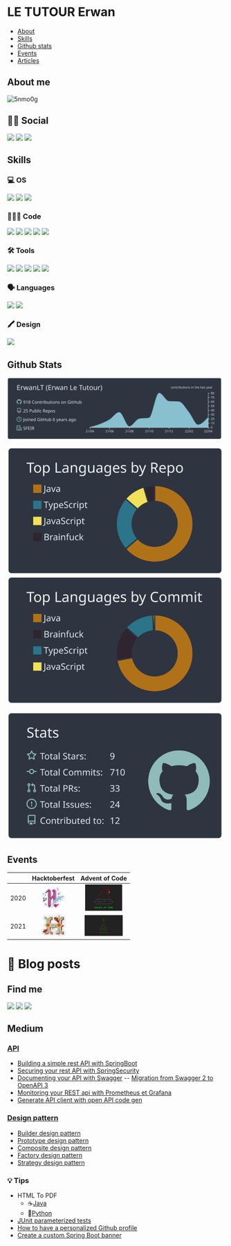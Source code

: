 # LE TUTOUR Erwan

* [About](#about-me)
* [Skills](#skills)
* [Github stats](#github-stats)
* [Events](#events)
* [Articles](#-blog-posts)

## About me
![5nmo0g](https://user-images.githubusercontent.com/21158564/134035633-a1cececd-1b07-4876-b9d6-762795a3e4e4.gif)

## 👦🏼 Social
[![](https://img.shields.io/badge/LinkedIn-0077B5?style=for-the-badge&logo=linkedin&logoColor=white)](https://www.linkedin.com/in/erwan-le-tutour-32904972/)
[![](https://img.shields.io/badge/Twitter-1DA1F2?style=for-the-badge&logo=twitter&logoColor=white)](https://twitter.com/ErwanLeTutour)
[![](https://img.shields.io/badge/GitHub-100000?style=for-the-badge&logo=github&logoColor=white)](https://github.com/ErwanLT)

## Skills
### 💻 OS
![](https://img.shields.io/badge/Windows-0078D6?style=for-the-badge&logo=windows&logoColor=white)
![](https://img.shields.io/badge/Linux-FCC624?style=for-the-badge&logo=linux&logoColor=black)
![](https://img.shields.io/badge/mac%20os-000000?style=for-the-badge&logo=apple&logoColor=white)
### 👨🏼‍💻 Code
[![](https://img.shields.io/badge/Java-ED8B00?style=for-the-badge&logo=java&logoColor=white)](https://www.java.com/ "java")
[![](https://img.shields.io/badge/Kotlin-0095D5?&style=for-the-badge&logo=kotlin&logoColor=white)](https://kotlinlang.org/ "Kolinlang")
[![](https://img.shields.io/badge/Python-FFD43B?style=for-the-badge&logo=python&logoColor=blue)](https://www.python.org/ "Python")
[![](https://img.shields.io/badge/JavaScript-323330?style=for-the-badge&logo=javascript&logoColor=F7DF1E)](https://www.javascript.com/ "javascript")
[![](https://img.shields.io/badge/Angular-DD0031?style=for-the-badge&logo=angular&logoColor=whit)](https://angular.io/ "angular")
### 🛠 Tools
![](https://img.shields.io/badge/Oracle-F80000?style=for-the-badge&logo=Oracle&logoColor=white)
![](https://img.shields.io/badge/PostgreSQL-316192?style=for-the-badge&logo=postgresql&logoColor=white)
![](https://img.shields.io/badge/-Travis%20CI-3EAAAF?style=for-the-badge&logo=travis)
![](https://img.shields.io/badge/-Codecov-9cf?style=for-the-badge&logo=codecov)
![](https://img.shields.io/badge/Heroku-430098?style=for-the-badge&logo=heroku&logoColor=white)
### 🗣 Languages
![](https://img.shields.io/badge/-French-blue?style=for-the-badge)
![](https://img.shields.io/badge/-English-lightgrey?style=for-the-badge)

### 🖍 Design
![](https://img.shields.io/badge/-Gimp-9cf?style=for-the-badge&logo=gimp&logoColor=5C5543)

## Github Stats

[![](https://raw.githubusercontent.com/ErwanLT/ErwanLT/main/profile-summary-card-output/nord_dark/0-profile-details.svg)](https://github.com/vn7n24fzkq/github-profile-summary-cards)

[![](https://raw.githubusercontent.com/ErwanLT/ErwanLT/main/profile-summary-card-output/nord_dark/1-repos-per-language.svg)](https://github.com/vn7n24fzkq/github-profile-summary-cards) [![](https://raw.githubusercontent.com/ErwanLT/ErwanLT/main/profile-summary-card-output/nord_dark/2-most-commit-language.svg)](https://github.com/vn7n24fzkq/github-profile-summary-cards)

[![](https://raw.githubusercontent.com/ErwanLT/ErwanLT/main/profile-summary-card-output/nord_dark/3-stats.svg)](https://github.com/vn7n24fzkq/github-profile-summary-cards)


## Events
|      | Hacktoberfest 	                                                                                | Advent of Code	                                                            |
|---   |:------------------------------------------------------------------------------------------------:	|:------------------------------------------------------------------------------:|
| 2020 | [![](img/hacktoberfest2020.png "Hactoberfest 2020")](https://hacktoberfest.digitalocean.com/) 	| [![](img/AdventOfCode.png "Advent of Code 2020")](https://adventofcode.com/) 	|
| 2021 | [![](img/hacktoberfest2021.png "Hactoberfest 2021")](https://hacktoberfest.digitalocean.com/)  | [![](img/AdventOfCode2021.png "Advent of Code 2020")](https://adventofcode.com/)  |

# 📝 Blog posts
## Find me
[![](https://img.shields.io/badge/-DeviantArt-05CC47?style=for-the-badge&logo=deviantart&logoColor=white)](https://www.deviantart.com/diablo143)
[![](https://img.shields.io/badge/-Medium-black?style=for-the-badge&logo=medium)](https://letutour-e.medium.com/)
[![](https://img.shields.io/badge/-dev.to-black?style=for-the-badge&logo=medium)](https://dev.to/erwanlt)
## Medium
### [API](https://github.com/ErwanLT/HumanCloningFacilities)
* [Building a simple rest API with SpringBoot](https://medium.com/javarevisited/building-a-simple-rest-api-with-springboot-3f2e4b123ebb)
* [Securing your rest API with SpringSecurity](https://medium.com/javarevisited/securing-your-rest-api-with-springsecurity-8ba440fe7b58)
* [Documenting your API with Swagger](https://medium.com/javarevisited/documenting-your-api-with-swagger-c27a94104135) -- [Migration from Swagger 2 to OpenAPI 3](https://medium.com/javarevisited/migration-from-swagger-2-to-openapi-3-391f3e97da73)
* [Monitoring your REST api with Prometheus et Grafana](https://medium.com/javarevisited/monitoring-your-rest-api-with-prometheus-et-grafana-6b909a7b0c69)
* [Generate API client with open API code gen](https://letutour-e.medium.com/generate-api-client-with-openapi-codegen-763e3f2f8703)
### [Design pattern](https://github.com/ErwanLT/designPattern)
* [Builder design pattern](https://medium.com/javarevisited/builder-design-pattern-java-9307c47507d9)
* [Prototype design pattern](https://medium.com/javarevisited/prototype-design-pattern-java-79a100b0e4e8)
* [Composite design pattern](https://medium.com/javarevisited/composite-design-pattern-java-9cd0964d3b12)
* [Factory design pattern](https://medium.com/javarevisited/factory-design-pattern-java-b755025437b5)
* [Strategy design pattern](https://medium.com/javarevisited/strategy-design-pattern-java-30439e00299e)
### 💡 Tips
* HTML To PDF
    * ☕️[Java](https://medium.com/javarevisited/html-to-pdf-java-9f46288faeb)
    * 🐍[Python](https://letutour-e.medium.com/html-to-pdf-angular-f39310f02c56)
* [JUnit parameterized tests](https://medium.com/javarevisited/junit-parameterized-tests-5be86a936ca0)
* [How to have a personalized Github profile](https://letutour-e.medium.com/how-to-have-a-personalized-github-profile-7f0a6b252235)
* [Create a custom Spring Boot banner](https://letutour-e.medium.com/spring-boot-banner-927383bdf154)